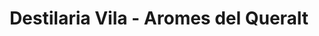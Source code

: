 ---
title: "Destilaria Vila - Aromes del Queralt"
url: /berga/destilaria-vila-aromes-del-queralt/
shop: Spirituosen
---